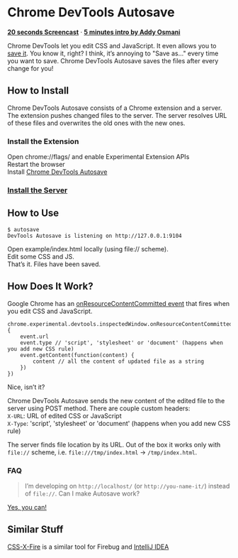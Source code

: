 # Chrome DevTools Autosave

**[20 seconds Screencast](http://www.youtube.com/watch?v=M4rme6EUvwQ)** · **[5 minutes intro by Addy Osmani](http://addyosmani.com/blog/autosave-changes-chrome-dev-tools/)**

Chrome DevTools let you edit CSS and JavaScript. It even allows you to [save it](http://youtu.be/N8SS-rUEZPg?t=7m13s). You know it, right? I think, it’s annoying to "Save as..." every time you want to save. Chrome DevTools Autosave saves the files after every change for you!

## How to Install

Chrome DevTools Autosave consists of a Chrome extension and a server. The extension pushes changed files to the server. The server resolves URL of these files and overwrites the old ones with the new ones.

### Install the Extension

Open chrome://flags/ and enable Experimental Extension APIs  
Restart the browser  
Install [Chrome DevTools Autosave](http://userscripts.ru/js/chrome-devtools-autosave/latest.crx)

### [Install the Server](https://github.com/NV/chrome-devtools-autosave-server/blob/master/README.mdown)

## How to Use

    $ autosave
    DevTools Autosave is listening on http://127.0.0.1:9104

Open example/index.html locally (using file:// scheme).  
Edit some CSS and JS.  
That’s it. Files have been saved.

## How Does It Work?

Google Chrome has an [onResourceContentCommitted event](http://code.google.com/chrome/extensions/dev/experimental.devtools.inspectedWindow.html#event-onResourceContentCommitted) that fires when you edit CSS and JavaScript.

    chrome.experimental.devtools.inspectedWindow.onResourceContentCommitted.addListener(function(event) {
        event.url
        event.type // 'script', 'stylesheet' or 'document' (happens when you add new CSS rule)
        event.getContent(function(content) {
            content // all the content of updated file as a string
        })
    })

Nice, isn’t it?

Chrome DevTools Autosave sends the new content of the edited file to the server using POST method. There are couple custom headers:  
`X-URL`: URL of edited CSS or JavaScript  
`X-Type`: 'script', 'stylesheet' or 'document' (happens when you add new CSS rule)

The server finds file location by its URL. Out of the box it works only with `file://` scheme, i.e. `file:///tmp/index.html` → `/tmp/index.html`.

### FAQ

> I’m developing on `http://localhost/` (or `http://you-name-it/`) instead of `file://`. Can I make Autosave work?

[Yes, you can!](https://github.com/NV/chrome-devtools-autosave/issues/7#issuecomment-3182946)

## Similar Stuff

[CSS-X-Fire](http://code.google.com/p/css-x-fire/) is a similar tool for Firebug and [IntelliJ IDEA](http://www.jetbrains.com/idea/)

